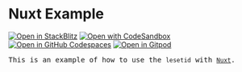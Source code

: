 # Nuxt Example

[![Open in StackBlitz](https://developer.stackblitz.com/img/open_in_stackblitz.svg)][stackblitz]
[![Open with CodeSandbox](https://assets.codesandbox.io/github/button-edit-lime.svg)][codesandbox]
[![Open in GitHub Codespaces](https://github.com/codespaces/badge.svg)][codespaces]
[![Open in Gitpod](https://gitpod.io/button/open-in-gitpod.svg)][gitpod]

<samp>This is an example of how to use the `lesetid` with [`Nuxt`](https://nuxt.com).</samp>

<!-- providers:start -->
[stackblitz]: https://stackblitz.com/github/luxass/lesetid/tree/main/examples/with-nuxt?title=nuxt%20example%20|%20lesetid
[codesandbox]: https://codesandbox.io/p/sandbox/github/luxass/lesetid/tree/main/examples/with-nuxt
[codespaces]: https://codespaces.new/luxass/lesetid?devcontainer_path=.devcontainer/examples/with-nuxt/devcontainer.json
[gitpod]: https://gitpod.io/#https://github.com/luxass/lesetid/tree/main/examples/with-nuxt
<!-- providers:end -->
